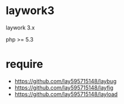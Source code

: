 laywork3
========

laywork 3.x

php >= 5.3

require
=======

- https://github.com/lay595715148/laybug
- https://github.com/lay595715148/layfig
- https://github.com/lay595715148/layload
